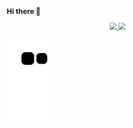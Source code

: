 ### Hi there 👋

<div align="center" display="flex">
  <a href="https://github.com/ThalisonCosta">
  <img height="180em" src="https://github-readme-stats.vercel.app/api?username=ThalisonCosta&show_icons=true&theme=dracula&include_all_commits=true&count_private=true"/>
  <img height="180em" src="https://github-readme-stats.vercel.app/api/top-langs/?username=ThalisonCosta&layout=compact&langs_count=70&theme=dracula"/>
</div>


![snake gif](https://github.com/ThalisonCosta/thalisonCosta/blob/output/github-contribution-grid-snake.svg)
